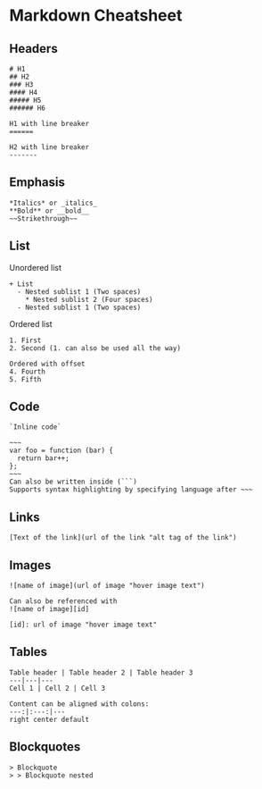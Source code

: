 Markdown Cheatsheet
============

Headers
----
~~~
# H1
## H2
### H3
#### H4
##### H5
###### H6

H1 with line breaker
======

H2 with line breaker
-------
~~~

Emphasis
----
~~~
*Italics* or _italics_
**Bold** or __bold__
~~Strikethrough~~
~~~

List
----

Unordered list
~~~
+ List
  - Nested sublist 1 (Two spaces)
    * Nested sublist 2 (Four spaces)
  - Nested sublist 1 (Two spaces)

~~~

Ordered list
~~~
1. First
2. Second (1. can also be used all the way)

Ordered with offset
4. Fourth
5. Fifth
~~~

Code
-----
``` 
`Inline code`

~~~ 
var foo = function (bar) {
  return bar++;
};
~~~
Can also be written inside (```)
Supports syntax highlighting by specifying language after ~~~

```


Links
-----
~~~
[Text of the link](url of the link "alt tag of the link")
~~~

Images
-----
~~~
![name of image](url of image "hover image text")

Can also be referenced with
![name of image][id]

[id]: url of image "hover image text"
~~~

Tables
-----
~~~
Table header | Table header 2 | Table header 3
---|---|---
Cell 1 | Cell 2 | Cell 3

Content can be aligned with colons:
---:|:---:|---
right center default
~~~

Blockquotes
-----
~~~
> Blockquote
> > Blockquote nested
~~~

